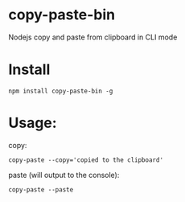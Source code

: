# copy-paste-bin

Nodejs copy and paste from clipboard in CLI mode

# Install

    npm install copy-paste-bin -g

# Usage: 

copy: 

    copy-paste --copy='copied to the clipboard'

paste (will output to the console): 
 
    copy-paste --paste
